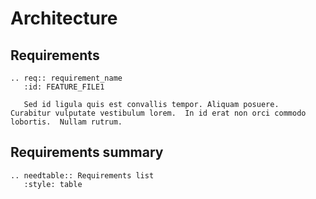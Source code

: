 # Architecture


## Requirements

```{eval-rst}
.. req:: requirement_name
   :id: FEATURE_FILE1

   Sed id ligula quis est convallis tempor. Aliquam posuere.  Curabitur vulputate vestibulum lorem.  In id erat non orci commodo lobortis.  Nullam rutrum.  
```

## Requirements summary

```{eval-rst}
.. needtable:: Requirements list
   :style: table
```
